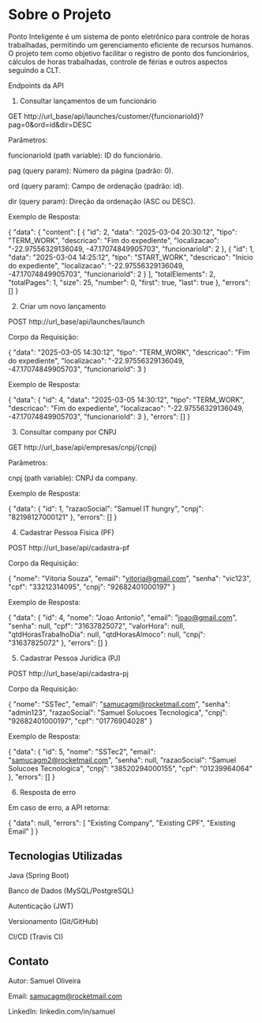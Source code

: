 # Sobre o Projeto

Ponto Inteligente é um sistema de ponto eletrônico para controle de horas trabalhadas, permitindo um gerenciamento eficiente de recursos humanos. O projeto tem como objetivo facilitar o registro de ponto dos funcionários, cálculos de horas trabalhadas, controle de férias e outros aspectos seguindo a CLT.

Endpoints da API

1. Consultar lançamentos de um funcionário

GET http://url_base/api/launches/customer/{funcionarioId}?pag=0&ord=id&dir=DESC

Parâmetros:

funcionarioId (path variable): ID do funcionário.

pag (query param): Número da página (padrão: 0).

ord (query param): Campo de ordenação (padrão: id).

dir (query param): Direção da ordenação (ASC ou DESC).

Exemplo de Resposta:

{
"data": {
"content": [
{
"id": 2,
"data": "2025-03-04 20:30:12",
"tipo": "TERM_WORK",
"descricao": "Fim do expediente",
"localizacao": "-22.97556329136049, -47.17074849905703",
"funcionarioId": 2
},
{
"id": 1,
"data": "2025-03-04 14:25:12",
"tipo": "START_WORK",
"descricao": "Início do expediente",
"localizacao": "-22.97556329136049, -47.17074849905703",
"funcionarioId": 2
}
],
"totalElements": 2,
"totalPages": 1,
"size": 25,
"number": 0,
"first": true,
"last": true
},
"errors": []
}

2. Criar um novo lançamento

POST http://url_base/api/launches/launch

Corpo da Requisição:

{
"data": "2025-03-05 14:30:12",
"tipo": "TERM_WORK",
"descricao": "Fim do expediente",
"localizacao": "-22.97556329136049, -47.17074849905703",
"funcionarioId": 3
}

Exemplo de Resposta:

{
"data": {
"id": 4,
"data": "2025-03-05 14:30:12",
"tipo": "TERM_WORK",
"descricao": "Fim do expediente",
"localizacao": "-22.97556329136049, -47.17074849905703",
"funcionarioId": 3
},
"errors": []
}

3. Consultar company por CNPJ

GET http://url_base/api/empresas/cnpj/{cnpj}

Parâmetros:

cnpj (path variable): CNPJ da company.

Exemplo de Resposta:

{
"data": {
"id": 1,
"razaoSocial": "Samuel IT hungry",
"cnpj": "82198127000121"
},
"errors": []
}

4. Cadastrar Pessoa Física (PF)

POST http://url_base/api/cadastra-pf

Corpo da Requisição:

{
"nome": "Vitoria Souza",
"email": "vitoria@gmail.com",
"senha": "vic123",
"cpf": "33212314095",
"cnpj": "92682401000197"
}

Exemplo de Resposta:

{
"data": {
"id": 4,
"nome": "Joao Antonio",
"email": "joao@gmail.com",
"senha": null,
"cpf": "31637825072",
"valorHora": null,
"qtdHorasTrabalhoDia": null,
"qtdHorasAlmoco": null,
"cnpj": "31637825072"
},
"errors": []
}

5. Cadastrar Pessoa Jurídica (PJ)

POST http://url_base/api/cadastra-pj

Corpo da Requisição:

{
"nome": "SSTec",
"email": "samucagm@rocketmail.com",
"senha": "admin123",
"razaoSocial": "Samuel Solucoes Tecnologica",
"cnpj": "92682401000197",
"cpf": "01776904028"
}

Exemplo de Resposta:

{
"data": {
"id": 5,
"nome": "SSTec2",
"email": "samucagm2@rocketmail.com",
"senha": null,
"razaoSocial": "Samuel Solucoes Tecnologica",
"cnpj": "38520294000155",
"cpf": "01239964064"
},
"errors": []
}

6. Resposta de erro

Em caso de erro, a API retorna:

{
"data": null,
"errors": [
"Existing Company",
"Existing CPF",
"Existing Email"
]
}

## Tecnologias Utilizadas

Java (Spring Boot)

Banco de Dados (MySQL/PostgreSQL)

Autenticação (JWT)

Versionamento (Git/GitHub)

CI/CD (Travis CI)

## Contato

Autor: Samuel Oliveira

Email: samucagm@rocketmail.com

LinkedIn: linkedin.com/in/samuel